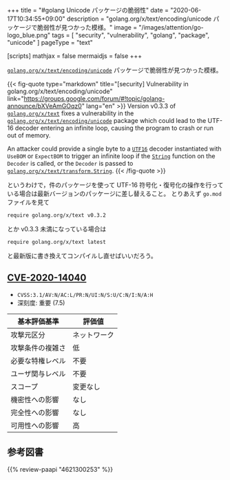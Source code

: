 +++
title = "#golang Unicode パッケージの脆弱性"
date =  "2020-06-17T10:34:55+09:00"
description = "golang.org/x/text/encoding/unicode パッケージで脆弱性が見つかった模様。"
image = "/images/attention/go-logo_blue.png"
tags  = [ "security", "vulnerability", "golang", "package", "unicode" ]
pageType = "text"

[scripts]
  mathjax = false
  mermaidjs = false
+++

[`golang.org/x/text/encoding/unicode`] パッケージで脆弱性が見つかった模様。

{{< fig-quote type="markdown" title="[security] Vulnerability in golang.org/x/text/encoding/unicode" link="https://groups.google.com/forum/#!topic/golang-announce/bXVeAmGOqz0" lang="en" >}}
Version v0.3.3 of [`golang.org/x/text`](http://golang.org/x/text) fixes a vulnerability in the [`golang.org/x/text/encoding/unicode`](http://golang.org/x/text/encoding/unicode) package which could lead to the UTF-16 decoder entering an infinite loop, causing the program to crash or run out of memory.

An attacker could provide a single byte to a [`UTF16`](https://pkg.go.dev/golang.org/x/text/encoding/unicode?tab=doc#UTF16) decoder instantiated with `UseBOM` or `ExpectBOM` to trigger an infinite loop if the [`String`](https://pkg.go.dev/golang.org/x/text/encoding?tab=doc#Decoder.String) function on the `Decoder` is called, or the `Decoder` is passed to [`golang.org/x/text/transform.String`](https://pkg.go.dev/golang.org/x/text/transform?tab=doc#String).
{{< /fig-quote >}}

というわけで，件のパッケージを使って UTF-16 符号化・復号化の操作を行っている場合は最新バージョンのパッケージに差し替えること。
とりあえず `go.mod` ファイルを見て

```text
require golang.org/x/text v0.3.2
```

とか v0.3.3 未満になっている場合は

```text
require golang.org/x/text latest
```

と最新版に書き換えてコンパイルし直せばいいだろう。

## [CVE-2020-14040]

- `CVSS:3.1/AV:N/AC:L/PR:N/UI:N/S:U/C:N/I:N/A:H`
- 深刻度: 重要 (7.5)

| 基本評価基準     | 評価値       |
| ---------------- | ------------ |
| 攻撃元区分       | ネットワーク |
| 攻撃条件の複雑さ | 低           |
| 必要な特権レベル | 不要         |
| ユーザ関与レベル | 不要         |
| スコープ         | 変更なし     |
| 機密性への影響   | なし         |
| 完全性への影響   | なし         |
| 可用性への影響   | 高           |

[Go]: https://golang.org/ "The Go Programming Language"
[Go 言語]: https://golang.org/ "The Go Programming Language"
[`golang.org/x/text/encoding/unicode`]: https://pkg.go.dev/golang.org/x/text/encoding/unicode "unicode package · pkg.go.dev"
[CVE-2020-14040]: https://nvd.nist.gov/vuln/detail/CVE-2020-14040

## 参考図書

{{% review-paapi "4621300253" %}} <!-- プログラミング言語Go -->

